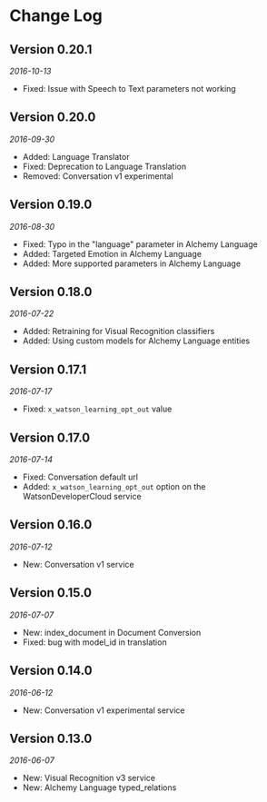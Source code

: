 Change Log
==========

## Version 0.20.1

_2016-10-13_

* Fixed: Issue with Speech to Text parameters not working


## Version 0.20.0

_2016-09-30_

* Added: Language Translator
* Fixed: Deprecation to Language Translation
* Removed: Conversation v1 experimental


## Version 0.19.0

_2016-08-30_

* Fixed: Typo in the "language" parameter in Alchemy Language
* Added: Targeted Emotion in Alchemy Language
* Added: More supported parameters in Alchemy Language


## Version 0.18.0

_2016-07-22_

* Added: Retraining for Visual Recognition classifiers
* Added: Using custom models for Alchemy Language entities


## Version 0.17.1

_2016-07-17_

* Fixed: `x_watson_learning_opt_out` value


## Version 0.17.0

_2016-07-14_

* Fixed: Conversation default url
* Added: `x_watson_learning_opt_out` option on the WatsonDeveloperCloud service


## Version 0.16.0

_2016-07-12_

* New: Conversation v1 service


## Version 0.15.0

_2016-07-07_

* New: index_document in Document Conversion
* Fixed: bug with model_id in translation


## Version 0.14.0

_2016-06-12_

* New: Conversation v1 experimental service


## Version 0.13.0

_2016-06-07_

 * New: Visual Recognition v3 service
 * New: Alchemy Language typed_relations
